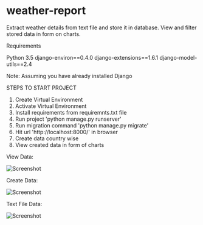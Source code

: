 # weather-report
Extract weather details from text file and store it in database. View and filter stored data in form on charts.

Requirements

Python 3.5
django-environ==0.4.0
django-extensions==1.6.1
django-model-utils==2.4

Note: Assuming you have already installed Django

STEPS TO START PROJECT

1. Create Virtual Environment
2. Activate Virtual Environment
3. Install requirements from requiremnts.txt file
4. Run project 'python manage.py runserver'
5. Run migration command 'python manage.py migrate'
6. Hit url 'http://localhost:8000/' in browser
7. Create data country wise
8. View created data in form of charts

View Data:

![Screenshot](https://user-images.githubusercontent.com/12063016/29000920-97d29dec-7a98-11e7-8f97-16b901c51710.png)

Create Data:

![Screenshot](https://user-images.githubusercontent.com/12063016/29000906-05dd3bc2-7a98-11e7-8ce8-b78695f60fc7.png)

Text File Data:

![Screenshot](https://user-images.githubusercontent.com/12063016/29000936-f57b4426-7a98-11e7-8c38-42b2d42725ce.png)
